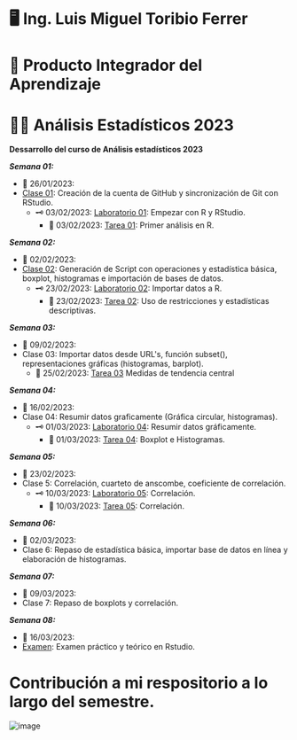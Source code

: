 # 🖥️ Ing. Luis Miguel Toribio Ferrer
   # 📓     Producto Integrador del Aprendizaje
   # 🕵️‍♀️     Análisis Estadísticos 2023
 

**Dessarrollo del curso de Análisis estadísticos 2023**

***Semana 01:***

+ 📅 26/01/2023: 
+ [Clase 01](https://github.com/toryferrer/Analisis_estadisticos_2023/tree/main/Scripts/Script_1): Creación de la cuenta de GitHub y sincronización de Git con RStudio.
  + 🗝️ 03/02/2023: [Laboratorio 01](https://github.com/toryferrer/Analisis_estadisticos_2023/tree/main/Laboratorios/Lab_Semana_1): Empezar con R y RStudio.
    + 📌 03/02/2023: [Tarea 01](https://github.com/toryferrer/Analisis_estadisticos_2023/tree/main/Tareas/Tarea_01): Primer análisis en R.

***Semana 02:***

+ 📅 02/02/2023: 
+ [Clase 02](https://github.com/toryferrer/Analisis_estadisticos_2023/tree/main/Scripts/Script_2): Generación de Script con operaciones y estadística básica, boxplot, histogramas e importación de bases de datos.
  + 🗝️ 23/02/2023: [Laboratorio 02](https://github.com/toryferrer/Analisis_estadisticos_2023/tree/main/Laboratorios/Lab_Semana_3): Importar datos a R.
    + 📌 23/02/2023: [Tarea 02](https://github.com/toryferrer/Analisis_estadisticos_2023/tree/main/Tareas/Tarea_02): Uso de restricciones y estadísticas descriptivas.
  
***Semana 03:***

+ 📅 09/02/2023: 
+ Clase 03: Importar datos desde URL's, función subset(), representaciones gráficas (histogramas, barplot).
   + 📌 25/02/2023: [Tarea 03](https://github.com/toryferrer/Analisis_estadisticos_2023/tree/main/Tareas/Tarea_03) Medidas de tendencia central

***Semana 04:***

+ 📅 16/02/2023: 
+ Clase 04: Resumir datos graficamente (Gráfica circular, histogramas).
  + 🗝️ 01/03/2023: [Laboratorio 04](https://github.com/toryferrer/Analisis_estadisticos_2023/tree/main/Laboratorios/Lab_Semana_4): Resumir datos gráficamente.
    + 📌 01/03/2023: [Tarea 04](https://github.com/toryferrer/Analisis_estadisticos_2023/tree/main/Tareas/Tarea_04): Boxplot e Histogramas.

***Semana 05:***

+ 📅 23/02/2023: 
+ Clase 5: Correlación, cuarteto de anscombe, coeficiente de correlación.
  + 🗝️ 10/03/2023: [Laboratorio 05](https://github.com/toryferrer/Analisis_estadisticos_2023/tree/main/Laboratorios/Lab_Semana_5): Correlación.
    + 📌 10/03/2023: [Tarea 05](https://github.com/toryferrer/Analisis_estadisticos_2023/tree/main/Tareas/Tarea_05): Correlación.

***Semana 06:***

+ 📅 02/03/2023: 
+ Clase 6: Repaso de estadística básica, importar base de datos en línea y elaboración de histogramas.

***Semana 07:***
  
+ 📅 09/03/2023: 
+ Clase 7: Repaso de boxplots y correlación.

***Semana 08:***

+ 📅 16/03/2023: 
+ [Examen](https://github.com/toryferrer/Analisis_estadisticos_2023/tree/main/Examen): Examen práctico y teórico  en Rstudio.

# Contribución a mi respositorio a lo largo del semestre.
![image](https://user-images.githubusercontent.com/123662633/232937465-6c3f50f0-fc9b-49fd-a1d3-716ba742cc1f.png)


